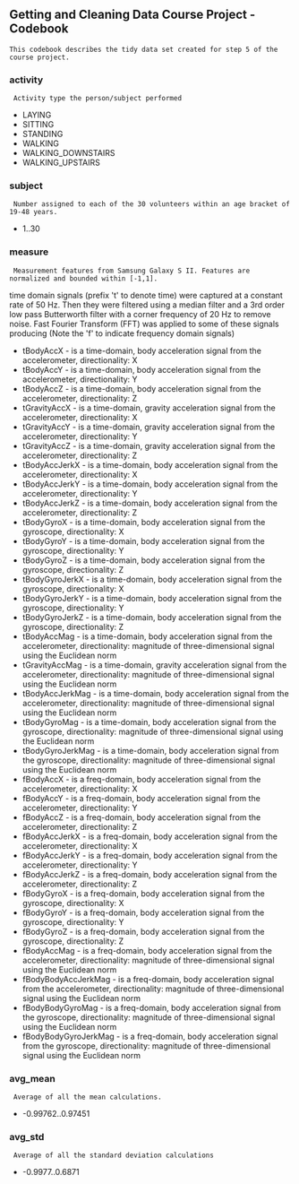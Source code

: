 
## Getting and Cleaning Data Course Project - Codebook
    This codebook describes the tidy data set created for step 5 of the course project.

### activity
     Activity type the person/subject performed
* LAYING
* SITTING
* STANDING
* WALKING
* WALKING_DOWNSTAIRS
* WALKING_UPSTAIRS

### subject
     Number assigned to each of the 30 volunteers within an age bracket of 19-48 years.
* 1..30

### measure
     Measurement features from Samsung Galaxy S II. Features are normalized and bounded within [-1,1].
     
time domain signals (prefix 't' to denote time) were captured at a constant rate of 50 Hz.  Then they were filtered using a median filter and a 3rd order low pass Butterworth filter with a corner frequency of 20 Hz to remove noise.
Fast Fourier Transform (FFT) was applied to some of these signals producing (Note the 'f' to indicate frequency domain signals)

* tBodyAccX - is a time-domain,  body acceleration signal from the accelerometer, directionality: X
* tBodyAccY - is a time-domain,  body acceleration signal from the accelerometer, directionality: Y
* tBodyAccZ - is a time-domain,  body acceleration signal from the accelerometer, directionality: Z
* tGravityAccX - is a time-domain,  gravity acceleration signal from the accelerometer, directionality: X
* tGravityAccY - is a time-domain,  gravity acceleration signal from the accelerometer, directionality: Y
* tGravityAccZ - is a time-domain,  gravity acceleration signal from the accelerometer, directionality: Z
* tBodyAccJerkX - is a time-domain,  body acceleration signal from the accelerometer, directionality: X
* tBodyAccJerkY - is a time-domain,  body acceleration signal from the accelerometer, directionality: Y
* tBodyAccJerkZ - is a time-domain,  body acceleration signal from the accelerometer, directionality: Z
* tBodyGyroX - is a time-domain,  body acceleration signal from the gyroscope, directionality: X
* tBodyGyroY - is a time-domain,  body acceleration signal from the gyroscope, directionality: Y
* tBodyGyroZ - is a time-domain,  body acceleration signal from the gyroscope, directionality: Z
* tBodyGyroJerkX - is a time-domain,  body acceleration signal from the gyroscope, directionality: X
* tBodyGyroJerkY - is a time-domain,  body acceleration signal from the gyroscope, directionality: Y
* tBodyGyroJerkZ - is a time-domain,  body acceleration signal from the gyroscope, directionality: Z
* tBodyAccMag - is a time-domain,  body acceleration signal from the accelerometer, directionality: magnitude of three-dimensional signal using the Euclidean norm
* tGravityAccMag - is a time-domain,  gravity acceleration signal from the accelerometer, directionality: magnitude of three-dimensional signal using the Euclidean norm
* tBodyAccJerkMag - is a time-domain,  body acceleration signal from the accelerometer, directionality: magnitude of three-dimensional signal using the Euclidean norm
* tBodyGyroMag - is a time-domain,  body acceleration signal from the gyroscope, directionality: magnitude of three-dimensional signal using the Euclidean norm
* tBodyGyroJerkMag - is a time-domain,  body acceleration signal from the gyroscope, directionality: magnitude of three-dimensional signal using the Euclidean norm
* fBodyAccX - is a freq-domain,  body acceleration signal from the accelerometer, directionality: X
* fBodyAccY - is a freq-domain,  body acceleration signal from the accelerometer, directionality: Y
* fBodyAccZ - is a freq-domain,  body acceleration signal from the accelerometer, directionality: Z
* fBodyAccJerkX - is a freq-domain,  body acceleration signal from the accelerometer, directionality: X
* fBodyAccJerkY - is a freq-domain,  body acceleration signal from the accelerometer, directionality: Y
* fBodyAccJerkZ - is a freq-domain,  body acceleration signal from the accelerometer, directionality: Z
* fBodyGyroX - is a freq-domain,  body acceleration signal from the gyroscope, directionality: X
* fBodyGyroY - is a freq-domain,  body acceleration signal from the gyroscope, directionality: Y
* fBodyGyroZ - is a freq-domain,  body acceleration signal from the gyroscope, directionality: Z
* fBodyAccMag - is a freq-domain,  body acceleration signal from the accelerometer, directionality: magnitude of three-dimensional signal using the Euclidean norm
* fBodyBodyAccJerkMag - is a freq-domain,  body acceleration signal from the accelerometer, directionality: magnitude of three-dimensional signal using the Euclidean norm
* fBodyBodyGyroMag - is a freq-domain,  body acceleration signal from the gyroscope, directionality: magnitude of three-dimensional signal using the Euclidean norm
* fBodyBodyGyroJerkMag - is a freq-domain,  body acceleration signal from the gyroscope, directionality: magnitude of three-dimensional signal using the Euclidean norm


### avg_mean
     Average of all the mean calculations. 
* -0.99762..0.97451

### avg_std
     Average of all the standard deviation calculations
* -0.9977..0.6871

